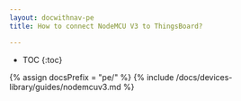 ```yaml
---
layout: docwithnav-pe
title: How to connect NodeMCU V3 to ThingsBoard?

---
```


* TOC
{:toc}

{% assign docsPrefix = "pe/" %}
{% include /docs/devices-library/guides/nodemcuv3.md %}